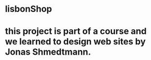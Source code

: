 # lisbonShop
# this project is part of a course and we learned to design web sites by Jonas Shmedtmann.

